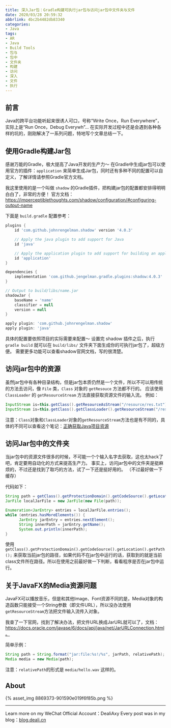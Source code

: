 ```yaml
---
title: 深入Jar包：Gradle构建可执行jar包与访问jar包中文件夹与文件
date: 2020/03/28 20:59:32
abbrlink: 4bc2b4482db83340
categories:
- Java
tags:
- AR
- Java
- Build Tools
- 包与
- 包中
- 文件夹
- 构建
- 访问
- 深入
- 文件
- 执行
---
```

## 前言
Java的跨平台功能听起来很诱人可口，号称“Write Once，Run Everywhere”，实际上是“Run Once，Debug Everywh”... 在实际开发过程中还是会遇到各种各样的坑的，刚刚解决了一系列问题，特地写个文章总结一下。

## 使用Gradle构建Jar包
感谢万能的Gradle，极大提高了Java开发的生产力～
在Gradle中生成jar包可以使用官方的插件：`application` 来简单生成Jar包，同时还有多种不同的配置可以自定义，了解详情请参照Gradle官方文档。

我这里使用的是一个叫做 `shadow` 的Gradle插件，把构建jar包的配置都安排得明明白白了，非常的方便！
官方文档：https://imperceptiblethoughts.com/shadow/configuration/#configuring-output-name

下面是 `build.gradle` 配置参考：
```groovy
plugins {
    id 'com.github.johnrengelman.shadow' version '4.0.3'

    // Apply the java plugin to add support for Java
    id 'java'

    // Apply the application plugin to add support for building an application
    id 'application'
}

dependencies {
    implementation 'com.github.jengelman.gradle.plugins:shadow:4.0.3'
}

// Output to build/libs/name.jar
shadowJar {
    baseName = 'name'
    classifier = null
    version = null
}

apply plugin: 'com.github.johnrengelman.shadow'
apply plugin: 'java'
```
具体的配置要依照项目的实际需要来配置～
设置完 shadow 插件之后，执行 `gradle build` 就可以在 `build/libs/` 文件夹下面生成你的可执行jar包了，超级方便。
需要更多功能可以查看shadow官网文档，写的很清楚。

## 访问jar包中的资源
虽然jar包中有各种目录结构，但是jar包本质仍然是一个文件，所以不可以用传统的方法去访问，像 `File` 类，`Class` 对象的 `getResouce` 方法都不行的。
应该使用 `ClassLoader` 的 `getResourceStream` 方法直接获取资源文件的输入流。
例如：
```java
InputStream is=this.getClass().getResourceAsStream("/resource/res.txt");
InputStream is=this.getClass().getClassLoader().getResourceStream("/resource/res.txt");
```
注意：`Class`对象和`ClassLoader`对象的`getResourceStream`方法也是有不同的，具体的不同可以查看这个笔记：[正确获取Java项目资源](https://app.yinxiang.com/shard/s10/nl/16462562/1227da4b-9da9-4e97-9523-12fb77399ef5?title=Java%20Gradle%E9%A1%B9%E7%9B%AE%E4%B8%AD%E7%9A%84%E8%B5%84%E6%BA%90%E6%AD%A3%E7%A1%AE%E8%8E%B7%E5%8F%96%20-%20Allocator%E7%9A%84CSDN%E5%8D%9A%E5%AE%A2%20-%20CSDN%E5%8D%9A%E5%AE%A2)

## 访问Jar包中的文件夹
当jar包中的资源文件很多的时候，不可能一个个输入名字去获取，这也太hack了吧，肯定要用自动化的方式来提高生产力。
事实上，访问jar包中的文件夹是挺麻烦的，不过还是找到了取巧的方法，试了一下还是挺好用的。
（不过最好做一下缓存）

代码如下：
```java
String path = getClass().getProtectionDomain().getCodeSource().getLocation().getPath();
JarFile localJarFile = new JarFile(new File(path));

Enumeration<JarEntry> entries = localJarFile.entries();
while (entries.hasMoreElements()) {
      JarEntry jarEntry = entries.nextElement();
      String innerPath = jarEntry.getName();
      System.out.println(innerPath);
}
```

使用`getClass().getProtectionDomain().getCodeSource().getLocation().getPath();` 来获取当前jar包的路径，如果代码不在jar包中运行的话，获取到的就是当前class文件所在路径。所以在使用之前最好做一下判断，看看程序是否在jar包中运行。

## 关于JavaFX的Media资源问题
JavaFX可以播放音乐，但是和其他Image、Font资源不同的是，Media对象的构造函数只能接受一个String参数（即文件URL），所以没办法使用`getResourceStream`方法把文件输入流传入对象。

我查了一下官网，找到了解决办法，把文件URL换成JarURL就可以了，文档：https://docs.oracle.com/javase/6/docs/api/java/net/JarURLConnection.html。

简单示例：
```java
String path = String.format("jar:file:%s!/%s", jarPath, relativePath);
Media media = new Media(path);
```
注意：`relativePath`的形式是 `media/hello.wav` 这样的。


## About
{% asset_img 8869373-901590e019f6f85b.png %}

---------------
Learn more on my WeChat Official Account：DealiAxy
Every post was in my blog：[blog.deali.cn](http://blog.deali.cn)

